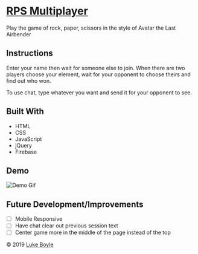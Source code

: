 # [RPS Multiplayer](https://github.com/LMBoyle/rpsMultiplayer)
Play the game of rock, paper, scissors in the style of Avatar the Last Airbender

## Instructions
Enter your name then wait for someone else to join. 
When there are two players choose your element, wait for your opponent to choose theirs and find out who won. 

To use chat, type whatever you want and send it for your opponent to see.

## Built With
* HTML
* CSS
* JavaScript
* jQuery
* Firebase

## Demo

![Demo Gif](assets/images/rpsDemo.gif)

## Future Development/Improvements
- [ ] Mobile Responsive
- [ ] Have chat clear out previous session text
- [ ] Center game more in the middle of the page instead of the top

&copy; 2019 [Luke Boyle](https://lmboyle.github.io/)
